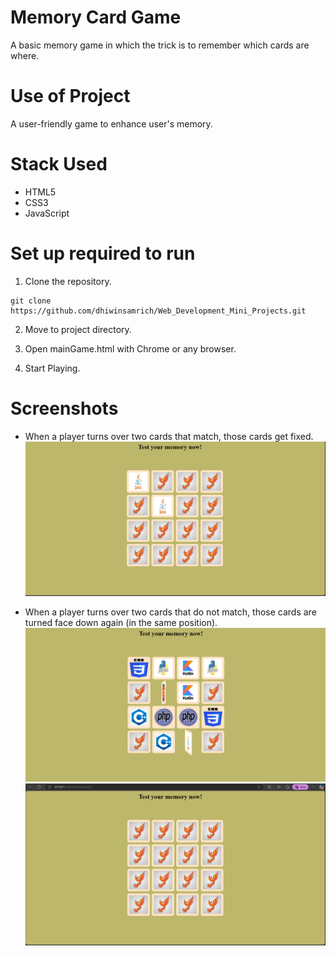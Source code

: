 # Memory Card Game
A basic memory game in which the trick is to remember which cards are where.

# Use of Project
A user-friendly game to enhance user's memory.

# Stack Used
- HTML5
- CSS3
- JavaScript

# Set up required to run
1. Clone the repository.
```
git clone https://github.com/dhiwinsamrich/Web_Development_Mini_Projects.git
```
2. Move to project directory.

3. Open mainGame.html with Chrome or any browser.

4. Start Playing.

# Screenshots
- When a player turns over two cards that match, those cards get fixed.
![](./screenshots/matched.png)

- When a player turns over two cards that do not match, those cards are turned face down again (in the same position).
![](./screenshots/not_matched.png)
![](./screenshots/back_to_original.png)